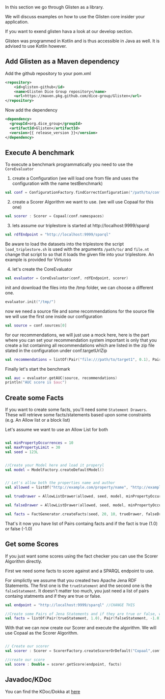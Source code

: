 In this section we go through Glisten as a library. 

We will discuss examples on how to use the Glisten core insider your application.

If you want to exend glisten hava a look at our develop section.

Glisten was programmed in Kotlin and is thus accessible in Java as well. 
It is advised to use Kotlin however.

## Add Glisten as a Maven dependency

Add the github repository to your pom.xml

```xml
<repository>
    <id>glisten-github</id>
    <name>Glisten Dice Group repository</name>
    <url>https://maven.pkg.github.com/dice-group/Glisten</url>
</repository>

```

Now add the dependency

```xml
<dependency>
  <groupId>org.dice_group</groupId>
  <artifactId>Glisten</artifactId>
  <version>{{ release_version }}</version>
</dependency> 
```


## Execute A benchmark

To execute a benchmark programmatically you need to use the `CoreEvaluator`

1. create a Configuration (we will load one from file and uses the configuration with the name testBenchmark)

```kotlin
val conf = ConfigurationFactory.findCorrectConfiguration("/path/to/config.yaml", "testBenchmark")
```

2. create a Scorer Algorithm we want to use. (we will use Copaal for this one)

```kotlin
val scorer : Scorer = Copaal(conf.namespaces)
```

3. lets assume our triplestore is started at http://localhost:9999/sparql

```kotlin
val rdfEndpoint = "http://localhost:9999/sparql"
```

Be aware to load the datasets into the triplestore the script `load_triplestore.sh` is used  with the arguments   `/path/to/` and `file.nt` change that script to so that it loads the given file into your triplestore. An example is provided for Virtuoso

4. let's create the CoreEvaluator

```kotlin
val evaluator = CoreEvaluator(conf, rdfEndpoint, scorer)
```

init and download the files into the /tmp folder, we can choose a different one.

```kotlin
evaluator.init("/tmp/")
```

now we need a source file and some recommendations
 for the source file we will use the first one inside our configuration

```kotlin
val source = conf.sources[0]
```

for our recommendations, we will just use a mock here, here is the part where you can set your recommendation system
 important is only that you create a list containing all recommendations which are listed in the
 zip file stated in the configuration under conf.targetUrlZip

```kotlin
val recommendations = listOf(Pair("file:///path/to/target1", 0.1), Pair("file:///path/to/target2", 0.05))
```

Finally let's start the benchmark

```kotlin
val auc = evaluator.getAUC(source, recommendations)
println("AUC score is $auc")
```

## Create some Facts

If you want to create some facts, you'll need some `Statement Drawers`. 
These will retrieve some facts/statements based upon some constraints (e.g. An Allow list or a block list)

Let's assume we want to use an Allow List for both 

```kotlin

val minPropertyOccurrences = 10
val maxPropertyLimit = 30 
val seed = 123L


//Create your Model here and load it properyl
val model = ModelFactory.createDefaultModel()


// Let's allow both the properties name and author
val allowed = listOf("http://example.com/property/name", "http://example.com/property/author")

val trueDrawer = AllowListDrawer(allowed, seed, model, minPropertyOccurrences, maxPropertyLimit)

val falseDrawer = AllowListDrawer(allowed, seed, model, minPropertyOccurrences, maxPropertyLimit)

val facts = FactGenerator.createFacts(seed, 20, 10, trueDrawer, falseDrawer)
```

That's it now you have list of Pairs containg facts and if the fact is true (1.0) or false (-1.0)


## Get some Scores

If  you just want some scores using the fact checker you can use the Scorer Algorithm directly. 

First we need some facts to score against and a SPARQL endpoint to use. 

For simplictly we assume that you created two Apache Jena RDF Statements. The first one is the `trueStatement` and the second one is the `falseStatement`. 
It doesn't matter too much, you just need a list of pairs containg statments and if they are true or false.

```kotlin
val endpoint = "http://localhost:9999/sparql" //CHANGE THIS

//Create some Pairs of Jena Statements and if they are true or false, we assume that you have a true and false statement created beforehand
val facts = listOf(Pair(trueStatement, 1.0), Pair(falseStatement, -1.0))
```

With that we can now create our Scorer and execute the algorithm. We will use Copaal as the Scorer Algorithm.

```kotlin

// Create our scorer
val scorer : Scorer = ScorerFactory.createScorerOrDefault("Copaal",conf.namespaces)

//create our score
val score : Double = scorer.getScore(endpoint, facts)
```



## Javadoc/KDoc

You can find the KDoc/Dokka at [here](dokka)